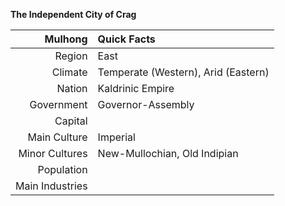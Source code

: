 <b>The Independent City of Crag</b>

|     __Mulhong__ | Quick Facts                        |
|----------------:|:-----------------------------------|
| Region          | East                               |
| Climate         | Temperate (Western), Arid (Eastern)|
| Nation          | Kaldrinic Empire                   |
| Government      | Governor-Assembly                  |
| Capital         |                                    |
| Main Culture    | Imperial                           |
| Minor Cultures  | New-Mullochian, Old Indipian       |
| Population      |                                    |
| Main Industries |                                    |
